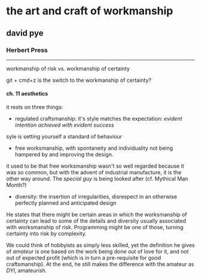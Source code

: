 # the art and craft of workmanship

## david pye

### Herbert Press

---

workmanship of risk vs. workmanship of certainty

git + cmd+z is the switch to the workmanship of certainty?

#### ch. 11 aesthetics

it rests on three things:

- regulated craftsmanship: it's style matches the expectation: *evident intention achieved with evident success*

syle is setting yourself a standard of behaviour

- free worksmanship, with spontaneity and individuality not being hampered by and improving the design.

it used to be that free worksmanship wasn't so well regarded because it was so common, but with the advent of industrial manufacture, it is the other way around. The *special guy* is being looked after (cf. Mythical Man Month?)

- diversity: the insertion of irregularities, disrespect in an otherwise perfectly planned and anticipated design

He states that there might be certain areas in which the worksmanship of certainty can lead to some of the details and diversity usually associated with worksmanship of risk. Programming might be one of those, turning certainty into risk by complexity.

We could think of hobbyists as simply less skilled, yet the definition he gives of *amateur* is one based on the work being done out of love for it, and not out of expected profit (which is in turn a pre-requisite for good craftsmanship). At the end, he still makes the difference with the amateur as *DYI*, amateur*ish*.
